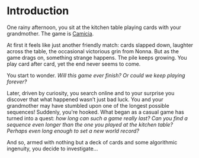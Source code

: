 # Introduction

One rainy afternoon, you sit at the kitchen table playing cards with your grandmother.
The game is [Camicia][bmn].

At first it feels like just another friendly match: cards slapped down, laughter across the table, the occasional victorious grin from Nonna.
But as the game drags on, something strange happens.
The pile keeps growing.
You play card after card, yet the end never seems to come.

You start to wonder.
_Will this game ever finish?
Or could we keep playing forever?_

Later, driven by curiosity, you search online and to your surprise you discover that what happened wasn’t just bad luck.
You and your grandmother may have stumbled upon one of the longest possible sequences!
Suddenly, you're hooked.
What began as a casual game has turned into a quest: _how long can such a game really last?_
_Can you find a sequence even longer than the one you played at the kitchen table?_
_Perhaps even long enough to set a new world record?_

And so, armed with nothing but a deck of cards and some algorithmic ingenuity, you decide to investigate...

[bmn]: https://en.wikipedia.org/wiki/Beggar-my-neighbour
